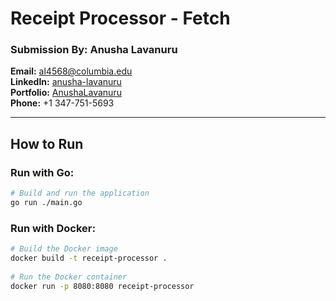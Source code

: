 # Receipt Processor - Fetch
 
### **Submission By:** Anusha Lavanuru  
**Email:** al4568@columbia.edu  
**LinkedIn:** [anusha-lavanuru](https://www.linkedin.com/in/anusha-lavanuru)  
**Portfolio:** [AnushaLavanuru](https://AnushaLavanuru.com)  
**Phone:** +1 347-751-5693
 
---
 
## **How to Run**
 
### **Run with Go:**
```bash
# Build and run the application
go run ./main.go
```
 
### **Run with Docker:**
```bash
# Build the Docker image
docker build -t receipt-processor .
 
# Run the Docker container
docker run -p 8080:8080 receipt-processor
```
